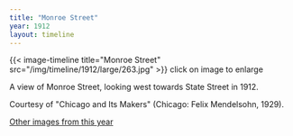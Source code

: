 ```yaml
---
title: "Monroe Street"
year: 1912
layout: timeline
---
```


{{< image-timeline title="Monroe Street" src="/img/timeline/1912/large/263.jpg" >}}
click on image to enlarge

A view of Monroe Street, looking west towards State Street in 1912. 

Courtesy of "Chicago and Its Makers" (Chicago: Felix Mendelsohn, 1929).   

[Other images from this year](/historical/timeline/1912)